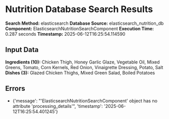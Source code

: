 # Nutrition Database Search Results

**Search Method:** elasticsearch
**Database Source:** elasticsearch_nutrition_db
**Component:** ElasticsearchNutritionSearchComponent
**Execution Time:** 0.287 seconds
**Timestamp:** 2025-06-12T16:25:54.114590

## Input Data
**Ingredients (10):** Chicken Thigh, Honey Garlic Glaze, Vegetable Oil, Mixed Greens, Tomato, Corn Kernels, Red Onion, Vinaigrette Dressing, Potato, Salt
**Dishes (3):** Glazed Chicken Thighs, Mixed Green Salad, Boiled Potatoes

## Errors
- {'message': "'ElasticsearchNutritionSearchComponent' object has no attribute 'processing_details'", 'timestamp': '2025-06-12T16:25:54.401245'}
